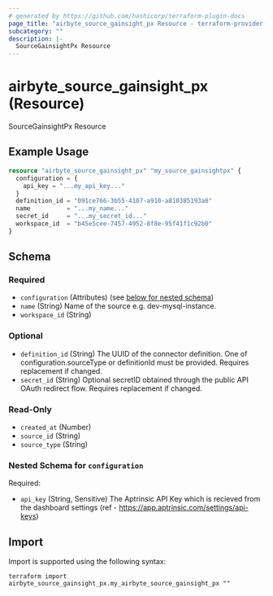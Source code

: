 ```yaml
---
# generated by https://github.com/hashicorp/terraform-plugin-docs
page_title: "airbyte_source_gainsight_px Resource - terraform-provider-airbyte"
subcategory: ""
description: |-
  SourceGainsightPx Resource
---
```


# airbyte_source_gainsight_px (Resource)

SourceGainsightPx Resource

## Example Usage

```terraform
resource "airbyte_source_gainsight_px" "my_source_gainsightpx" {
  configuration = {
    api_key = "...my_api_key..."
  }
  definition_id = "091ce766-3b55-4107-a910-a810385193a8"
  name          = "...my_name..."
  secret_id     = "...my_secret_id..."
  workspace_id  = "b45e5cee-7457-4952-8f8e-95f41f1c92b0"
}
```

<!-- schema generated by tfplugindocs -->
## Schema

### Required

- `configuration` (Attributes) (see [below for nested schema](#nestedatt--configuration))
- `name` (String) Name of the source e.g. dev-mysql-instance.
- `workspace_id` (String)

### Optional

- `definition_id` (String) The UUID of the connector definition. One of configuration.sourceType or definitionId must be provided. Requires replacement if changed.
- `secret_id` (String) Optional secretID obtained through the public API OAuth redirect flow. Requires replacement if changed.

### Read-Only

- `created_at` (Number)
- `source_id` (String)
- `source_type` (String)

<a id="nestedatt--configuration"></a>
### Nested Schema for `configuration`

Required:

- `api_key` (String, Sensitive) The Aptrinsic API Key which is recieved from the dashboard settings (ref - https://app.aptrinsic.com/settings/api-keys)

## Import

Import is supported using the following syntax:

```shell
terraform import airbyte_source_gainsight_px.my_airbyte_source_gainsight_px ""
```
